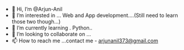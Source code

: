 - 👋 Hi, I’m @Arjun-Anil
- 👀 I’m interested in ... Web and App development....(Still need to learn those two though...)
- 🌱 I’m currently learning . Python..
- 💞️ I’m looking to collaborate on ...
- 📫 How to reach me ...contact me - arjunanil373@gmail.com

<!---
Arjun-Anil/Arjun-Anil is a ✨ special ✨ repository because its `README.md` (this file) appears on your GitHub profile.
You can click the Preview link to take a look at your changes.
--->

